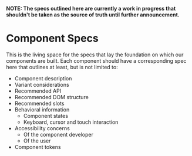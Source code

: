 **NOTE: The specs outlined here are currently a work in progress that shouldn't be taken as the source of truth until further announcement.**

# Component Specs

This is the living space for the specs that lay the foundation on which our components are built. Each component should have a corresponding spec here that outlines at least, but is not limited to:

- Component description
- Variant considerations
- Recommended API
- Recommended DOM structure
- Recommended slots
- Behavioral information
  - Component states
  - Keyboard, cursor and touch interaction
- Accessibility concerns
  - Of the component developer
  - Of the user
- Component tokens
